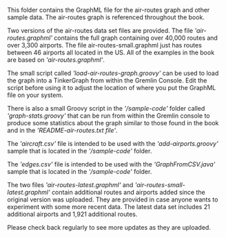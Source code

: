 This folder contains the GraphML file for the air-routes graph and other sample data. The air-routes graph is referenced throughout the book.

Two versions of the air-routes data set files are provided. The file *'air-routes.graphml'* contains the full graph containing over 40,000 routes and over 3,300 airports. The file air-routes-small.graphml just has routes between 46 airports all located in the US.
All of the examples in the book are based on *'air-routes.graphml'*.

The small script called *'load-air-routes-graph.groovy'* can be used to load the graph into a TinkerGraph from within the Gremlin Console. Edit the script before using it to adjust the location of where you put the GraphML file on your system.

There is also a small Groovy script in the *'/sample-code'* folder called *'graph-stats.groovy'* that can be run from within the Gremlin console to produce some statistics about the graph similar to those found in the book and in the *'README-air-routes.txt file'*.

The *'aircraft.csv'* file is intended to be used with the *'add-airports.groovy'* sample that is located in the *'/sample-code'* folder.

The *'edges.csv'* file is intended to be used with the *'GraphFromCSV.java'* sample that is located in the *'/sample-code'* folder.

The two files *'air-routes-latest.graphml'* and *'air-routes-small-latest.graphml'* contain additional routes and airports added since the original version was uploaded. They are provided in case anyone wants to experiment with some more recent data. The latest data set includes 21 additional airports and 1,921 additional routes.

Please check back regularly to see more updates as they are uploaded.
